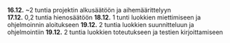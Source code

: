 **16.12.** ~2 tuntia projektin alkusäätöön ja aihemäärittelyyn  
**17.12.** 0,2 tuntia hienosäätöön
**18.12.** 1 tunti luokkien miettimiseen ja ohjelmoinnin aloitukseen
**19.12.** 2 tuntia luokkien suunnitteluun ja ohjelmointiin
**19.12.** 2 tuntia luokkien toteutukseen ja testien kirjoittamiseen